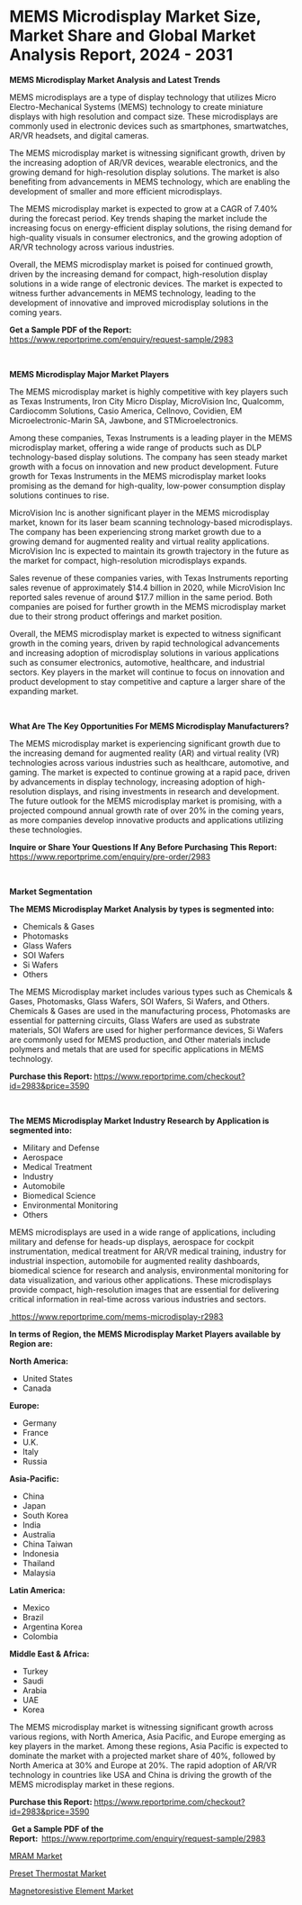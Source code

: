 <p><h1>MEMS Microdisplay Market Size, Market Share and Global Market Analysis Report, 2024 - 2031</h1></p><p><strong>MEMS Microdisplay Market Analysis and Latest Trends</strong></p>
<p><p>MEMS microdisplays are a type of display technology that utilizes Micro Electro-Mechanical Systems (MEMS) technology to create miniature displays with high resolution and compact size. These microdisplays are commonly used in electronic devices such as smartphones, smartwatches, AR/VR headsets, and digital cameras.</p><p>The MEMS microdisplay market is witnessing significant growth, driven by the increasing adoption of AR/VR devices, wearable electronics, and the growing demand for high-resolution display solutions. The market is also benefiting from advancements in MEMS technology, which are enabling the development of smaller and more efficient microdisplays.</p><p>The MEMS microdisplay market is expected to grow at a CAGR of 7.40% during the forecast period. Key trends shaping the market include the increasing focus on energy-efficient display solutions, the rising demand for high-quality visuals in consumer electronics, and the growing adoption of AR/VR technology across various industries.</p><p>Overall, the MEMS microdisplay market is poised for continued growth, driven by the increasing demand for compact, high-resolution display solutions in a wide range of electronic devices. The market is expected to witness further advancements in MEMS technology, leading to the development of innovative and improved microdisplay solutions in the coming years.</p></p>
<p><strong>Get a Sample PDF of the Report:&nbsp;</strong> <a href="https://www.reportprime.com/enquiry/request-sample/2983">https://www.reportprime.com/enquiry/request-sample/2983</a></p>
<p>&nbsp;</p>
<p><strong>MEMS Microdisplay Major Market Players</strong></p>
<p><p>The MEMS microdisplay market is highly competitive with key players such as Texas Instruments, Iron City Micro Display, MicroVision Inc, Qualcomm, Cardiocomm Solutions, Casio America, Cellnovo, Covidien, EM Microelectronic-Marin SA, Jawbone, and STMicroelectronics.</p><p>Among these companies, Texas Instruments is a leading player in the MEMS microdisplay market, offering a wide range of products such as DLP technology-based display solutions. The company has seen steady market growth with a focus on innovation and new product development. Future growth for Texas Instruments in the MEMS microdisplay market looks promising as the demand for high-quality, low-power consumption display solutions continues to rise.</p><p>MicroVision Inc is another significant player in the MEMS microdisplay market, known for its laser beam scanning technology-based microdisplays. The company has been experiencing strong market growth due to a growing demand for augmented reality and virtual reality applications. MicroVision Inc is expected to maintain its growth trajectory in the future as the market for compact, high-resolution microdisplays expands.</p><p>Sales revenue of these companies varies, with Texas Instruments reporting sales revenue of approximately $14.4 billion in 2020, while MicroVision Inc reported sales revenue of around $17.7 million in the same period. Both companies are poised for further growth in the MEMS microdisplay market due to their strong product offerings and market position.</p><p>Overall, the MEMS microdisplay market is expected to witness significant growth in the coming years, driven by rapid technological advancements and increasing adoption of microdisplay solutions in various applications such as consumer electronics, automotive, healthcare, and industrial sectors. Key players in the market will continue to focus on innovation and product development to stay competitive and capture a larger share of the expanding market.</p></p>
<p>&nbsp;</p>
<p><strong>What Are The Key Opportunities For MEMS Microdisplay Manufacturers?</strong></p>
<p><p>The MEMS microdisplay market is experiencing significant growth due to the increasing demand for augmented reality (AR) and virtual reality (VR) technologies across various industries such as healthcare, automotive, and gaming. The market is expected to continue growing at a rapid pace, driven by advancements in display technology, increasing adoption of high-resolution displays, and rising investments in research and development. The future outlook for the MEMS microdisplay market is promising, with a projected compound annual growth rate of over 20% in the coming years, as more companies develop innovative products and applications utilizing these technologies.</p></p>
<p><strong>Inquire or Share Your Questions If Any Before Purchasing This Report:</strong> <a href="https://www.reportprime.com/enquiry/pre-order/2983">https://www.reportprime.com/enquiry/pre-order/2983</a></p>
<p>&nbsp;</p>
<p><strong>Market Segmentation</strong></p>
<p><strong>The MEMS Microdisplay Market Analysis by types is segmented into:</strong></p>
<p><ul><li>Chemicals & Gases</li><li>Photomasks</li><li>Glass Wafers</li><li>SOI Wafers</li><li>Si Wafers</li><li>Others</li></ul></p>
<p><p>The MEMS Microdisplay market includes various types such as Chemicals & Gases, Photomasks, Glass Wafers, SOI Wafers, Si Wafers, and Others. Chemicals & Gases are used in the manufacturing process, Photomasks are essential for patterning circuits, Glass Wafers are used as substrate materials, SOI Wafers are used for higher performance devices, Si Wafers are commonly used for MEMS production, and Other materials include polymers and metals that are used for specific applications in MEMS technology.</p></p>
<p><strong>Purchase this Report:&nbsp;</strong><a href="https://www.reportprime.com/checkout?id=2983&price=3590">https://www.reportprime.com/checkout?id=2983&price=3590</a></p>
<p>&nbsp;</p>
<p><strong>The MEMS Microdisplay Market Industry Research by Application is segmented into:</strong></p>
<p><ul><li>Military and Defense</li><li>Aerospace</li><li>Medical Treatment</li><li>Industry</li><li>Automobile</li><li>Biomedical Science</li><li>Environmental Monitoring</li><li>Others</li></ul></p>
<p><p>MEMS microdisplays are used in a wide range of applications, including military and defense for heads-up displays, aerospace for cockpit instrumentation, medical treatment for AR/VR medical training, industry for industrial inspection, automobile for augmented reality dashboards, biomedical science for research and analysis, environmental monitoring for data visualization, and various other applications. These microdisplays provide compact, high-resolution images that are essential for delivering critical information in real-time across various industries and sectors.</p></p>
<p><a href="https://www.reportprime.com/mems-microdisplay-r2983">&nbsp;https://www.reportprime.com/mems-microdisplay-r2983</a></p>
<p><strong>In terms of Region, the MEMS Microdisplay Market Players available by Region are:</strong></p>
<p>
    <p> <strong> North America: </strong>
        <ul>
            <li>United States</li>
            <li>Canada</li>
        </ul>
        </p> 
    <p> <strong> Europe: </strong>
        <ul>
            <li>Germany</li>
            <li>France</li>
            <li>U.K.</li>
            <li>Italy</li>
            <li>Russia</li>
        </ul>
        </p> 
    <p> <strong> Asia-Pacific: </strong>
        <ul>
            <li>China</li>
            <li>Japan</li>
            <li>South Korea</li>
            <li>India</li>
            <li>Australia</li>
            <li>China Taiwan</li>
            <li>Indonesia</li>
            <li>Thailand</li>
            <li>Malaysia</li>
        </ul>
        </p> 
    <p> <strong> Latin America: </strong>
        <ul>
            <li>Mexico</li>
            <li>Brazil</li>
            <li>Argentina Korea</li>
            <li>Colombia</li>
        </ul>
        </p> 
    <p> <strong> Middle East & Africa: </strong>
        <ul>
            <li>Turkey</li>
            <li>Saudi</li>
            <li>Arabia</li>
            <li>UAE</li>
            <li>Korea</li>
        </ul>
    </p>
    </p>
<p><p>The MEMS microdisplay market is witnessing significant growth across various regions, with North America, Asia Pacific, and Europe emerging as key players in the market. Among these regions, Asia Pacific is expected to dominate the market with a projected market share of 40%, followed by North America at 30% and Europe at 20%. The rapid adoption of AR/VR technology in countries like USA and China is driving the growth of the MEMS microdisplay market in these regions.</p></p>
<p><strong>Purchase this Report: </strong><a href="https://www.reportprime.com/checkout?id=2983&price=3590">https://www.reportprime.com/checkout?id=2983&price=3590</a></p>
<p>&nbsp;<strong>Get a Sample PDF of the Report:&nbsp;&nbsp;</strong><a href="https://www.reportprime.com/enquiry/request-sample/2983">https://www.reportprime.com/enquiry/request-sample/2983</a></p>
<p><strong></strong></p>
<p><p><a href="https://github.com/lukmanduiky01/Market-Research-Report-List-2/blob/main/mram-market.md">MRAM Market</a></p><p><a href="https://github.com/BraidenLucas2019/Market-Research-Report-List-1/blob/main/preset-thermostat-market.md">Preset Thermostat Market</a></p><p><a href="https://github.com/theanastasiyah/Market-Research-Report-List-2/blob/main/magnetoresistive-element-market.md">Magnetoresistive Element Market</a></p></p>